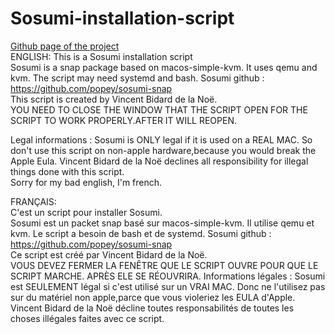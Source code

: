 # Sosumi-installation-script
[Github page of the project](https://github.com/Vinz2008/Sosumi-installation-script)  
ENGLISH:
This is a Sosumi installation script  
Sosumi is a snap package based on macos-simple-kvm.
It uses qemu and kvm. The script may need systemd and bash.
Sosumi github : https://github.com/popey/sosumi-snap  
This script is created by Vincent Bidard de la Noë.  
YOU NEED TO CLOSE THE WINDOW THAT THE SCRIPT OPEN FOR THE SCRIPT TO WORK PROPERLY.AFTER IT WILL REOPEN.

Legal informations : Sosumi is ONLY legal if it is used on a REAL MAC. So don't use this script on non-apple hardware,because you would break the Apple Eula.   Vincent Bidard de la Noë declines all responsibility for illegal things done with this script.  
Sorry for my bad english, I'm french.  
  
  
  
  
FRANÇAIS:  
C'est un script pour installer Sosumi.  
Sosumi est un packet snap basé sur macos-simple-kvm.
Il utilise qemu et kvm. Le script a besoin de bash et de systemd.
Sosumi github : https://github.com/popey/sosumi-snap  
Ce script est créé par Vincent Bidard de la Noë.  
VOUS DEVEZ FERMER LA FENÊTRE QUE LE SCRIPT OUVRE POUR QUE LE SCRIPT MARCHE. APRÈS ELE SE RÉOUVRIRA.
Informations légales : Sosumi est SEULEMENT légal si c'est utilisé sur un VRAI MAC. Donc ne l'utilisez pas sur du matériel non apple,parce que vous violeriez les EULA d'Apple. Vincent Bidard de la Noë décline toutes responsabilités de toutes les choses illégales faites avec ce script.  
